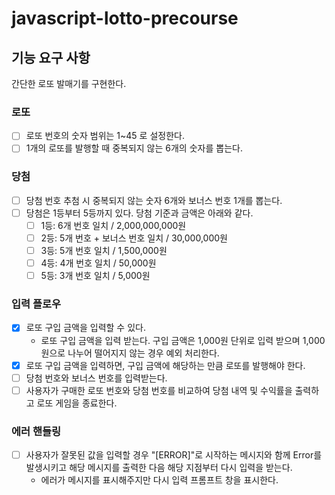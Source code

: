 # javascript-lotto-precourse

## 기능 요구 사항

간단한 로또 발매기를 구현한다.

### 로또

- [ ] 로또 번호의 숫자 범위는 1~45 로 설정한다.
- [ ] 1개의 로또를 발행할 때 중복되지 않는 6개의 숫자를 뽑는다.

### 당첨

- [ ] 당첨 번호 추첨 시 중복되지 않는 숫자 6개와 보너스 번호 1개를 뽑는다.
- [ ] 당첨은 1등부터 5등까지 있다. 당첨 기준과 금액은 아래와 같다.
  - [ ] 1등: 6개 번호 일치 / 2,000,000,000원
  - [ ] 2등: 5개 번호 + 보너스 번호 일치 / 30,000,000원
  - [ ] 3등: 5개 번호 일치 / 1,500,000원
  - [ ] 4등: 4개 번호 일치 / 50,000원
  - [ ] 5등: 3개 번호 일치 / 5,000원

### 입력 플로우

- [x] 로또 구입 금액을 입력할 수 있다.
  - 로또 구입 금액을 입력 받는다. 구입 금액은 1,000원 단위로 입력 받으며 1,000원으로 나누어 떨어지지 않는 경우 예외 처리한다.
- [x] 로또 구입 금액을 입력하면, 구입 금액에 해당하는 만큼 로또를 발행해야 한다.
- [ ] 당첨 번호와 보너스 번호를 입력받는다.
- [ ] 사용자가 구매한 로또 번호와 당첨 번호를 비교하여 당첨 내역 및 수익률을 출력하고 로또 게임을 종료한다.

### 에러 핸들링

- [ ] 사용자가 잘못된 값을 입력할 경우 "[ERROR]"로 시작하는 메시지와 함께 Error를 발생시키고 해당 메시지를 출력한 다음 해당 지점부터 다시 입력을 받는다.
  - 에러가 메시지를 표시해주지만 다시 입력 프롬프트 창을 표시한다.
